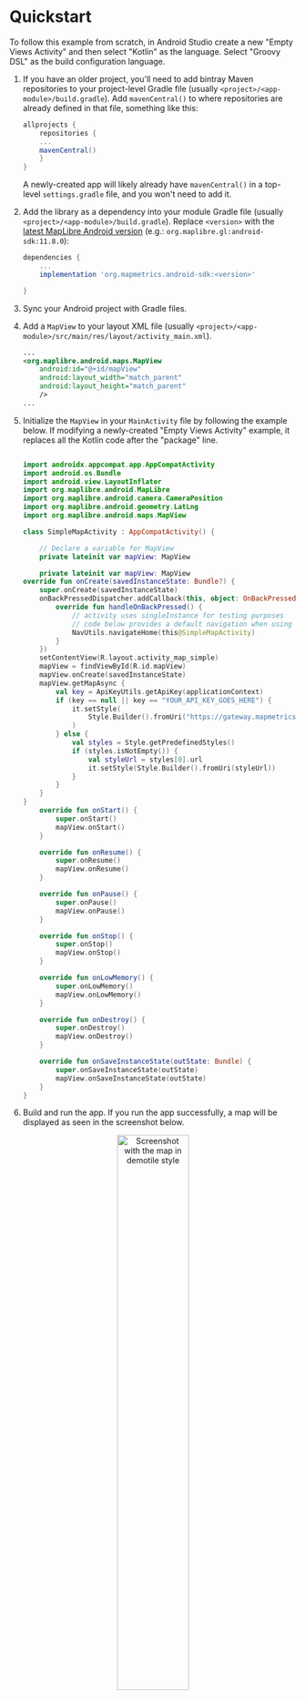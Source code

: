 # Quickstart

To follow this example from scratch, in Android Studio create a new "Empty Views Activity" and then select "Kotlin" as the language.  Select "Groovy DSL" as the build configuration language.

1. If you have an older project, you'll need to add bintray Maven repositories to your project-level Gradle file (usually `<project>/<app-module>/build.gradle`).  Add `mavenCentral()` to where repositories are already defined in that file, something like this:

    ```gradle
    allprojects {
        repositories {
        ...
        mavenCentral()
        }
    }
    ```

   A newly-created app will likely already have `mavenCentral()` in a top-level `settings.gradle` file, and you won't need to add it.

2. Add the library as a dependency into your module Gradle file (usually `<project>/<app-module>/build.gradle`). Replace `<version>` with the [latest MapLibre Android version](https://github.com/maplibre/maplibre-native/releases?q=android-v11&expanded=true) (e.g.: `org.maplibre.gl:android-sdk:11.8.0`):

    ```gradle
    dependencies {
        ...
        implementation 'org.mapmetrics.android-sdk:<version>'

    }
    ```

3. Sync your Android project with Gradle files.

4. Add a `MapView` to your layout XML file (usually `<project>/<app-module>/src/main/res/layout/activity_main.xml`).

    ```xml
    ...
    <org.maplibre.android.maps.MapView
        android:id="@+id/mapView"
        android:layout_width="match_parent"
        android:layout_height="match_parent"
        />
    ...
    ```

5. Initialize the `MapView` in your `MainActivity` file by following the example below.  If modifying a newly-created "Empty Views Activity" example, it replaces all the Kotlin code after the "package" line.

    ```kotlin
   
    import androidx.appcompat.app.AppCompatActivity
    import android.os.Bundle
    import android.view.LayoutInflater
    import org.maplibre.android.MapLibre
    import org.maplibre.android.camera.CameraPosition
    import org.maplibre.android.geometry.LatLng
    import org.maplibre.android.maps.MapView

    class SimpleMapActivity : AppCompatActivity() {

        // Declare a variable for MapView
        private lateinit var mapView: MapView

        private lateinit var mapView: MapView
    override fun onCreate(savedInstanceState: Bundle?) {
        super.onCreate(savedInstanceState)
        onBackPressedDispatcher.addCallback(this, object: OnBackPressedCallback(true) {
            override fun handleOnBackPressed() {
                // activity uses singleInstance for testing purposes
                // code below provides a default navigation when using the app
                NavUtils.navigateHome(this@SimpleMapActivity)
            }
        })
        setContentView(R.layout.activity_map_simple)
        mapView = findViewById(R.id.mapView)
        mapView.onCreate(savedInstanceState)
        mapView.getMapAsync {
            val key = ApiKeyUtils.getApiKey(applicationContext)
            if (key == null || key == "YOUR_API_KEY_GOES_HERE") {
                it.setStyle(
                    Style.Builder().fromUri("https://gateway.mapmetrics.org/styles/?fileName=facc61a1-d7f6-4ad5-9b80-580949f35509/jim.json&token=eyJhbGciOiJIUzI1NiIsInR5cCI6IkpXVCJ9.eyJ1c2VySWQiOiJmYWNjNjFhMS1kN2Y2LTRhZDUtOWI4MC01ODA5NDlmMzU1MDkiLCJzY29wZSI6WyJtYXBzIiwic2VhcmNoIl0sImlhdCI6MTc0NDc5MDQzOX0.kIuOVdSqr6ifYnNkrt6b2I11ySlW96H9Gg_E1UpQ_ck")
                )
            } else {
                val styles = Style.getPredefinedStyles()
                if (styles.isNotEmpty()) {
                    val styleUrl = styles[0].url
                    it.setStyle(Style.Builder().fromUri(styleUrl))
                }
            }
        }
    }
        override fun onStart() {
            super.onStart()
            mapView.onStart()
        }

        override fun onResume() {
            super.onResume()
            mapView.onResume()
        }

        override fun onPause() {
            super.onPause()
            mapView.onPause()
        }

        override fun onStop() {
            super.onStop()
            mapView.onStop()
        }

        override fun onLowMemory() {
            super.onLowMemory()
            mapView.onLowMemory()
        }

        override fun onDestroy() {
            super.onDestroy()
            mapView.onDestroy()
        }

        override fun onSaveInstanceState(outState: Bundle) {
            super.onSaveInstanceState(outState)
            mapView.onSaveInstanceState(outState)
        }
    }
    ```

6. Build and run the app. If you run the app successfully, a map will be displayed as seen in the screenshot below.

<div style="text-align: center;">
<img src="https://user-images.githubusercontent.com/32692818/228113379-475e86f5-e3fa-4a36-8b4b-1fcba0f1eb3b.png" alt="Screenshot with the map in demotile style" width="50%" height="50%">
</div>
